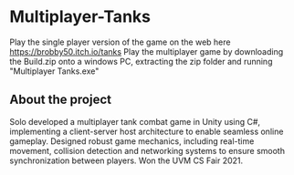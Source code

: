 # Multiplayer-Tanks
 
Play the single player version of the game on the web here https://brobby50.itch.io/tanks 
Play the multiplayer game by downloading the Build.zip onto a windows PC, extracting the zip folder and running "Multiplayer Tanks.exe"

## About the project 
Solo developed a multiplayer tank combat game in Unity using C#, implementing a client-server host architecture to enable seamless online gameplay. Designed robust game mechanics, including real-time movement, collision detection and networking systems to ensure smooth synchronization between players. Won the UVM CS Fair 2021.
